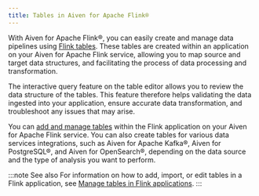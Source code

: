 ```yaml
---
title: Tables in Aiven for Apache Flink®
---
```


With Aiven for Apache Flink®, you can easily create and manage data
pipelines using [Flink
tables](https://nightlies.apache.org/flink/flink-docs-stable/docs/dev/table/sql/create/#create-table).
These tables are created within an application on your Aiven for Apache
Flink service, allowing you to map source and target data structures,
and facilitating the process of data processing and transformation.

The interactive query feature on the table editor allows you to review
the data structure of the tables. This feature therefore helps
validating the data ingested into your application, ensure accurate data
transformation, and troubleshoot any issues that may arise.

You can
[add and manage tables](/docs/products/flink/howto/manage-flink-tables) within the Flink application on your Aiven for Apache Flink
service. You can also create tables for various data services
integrations, such as Aiven for Apache Kafka®, Aiven for PostgreSQL®,
and Aiven for OpenSearch®, depending on the data source and the type of
analysis you want to perform.

:::note See also
For information on how to add, import, or edit tables in a Flink
application, see
[Manage tables in Flink applications](/docs/products/flink/howto/manage-flink-tables).
:::
